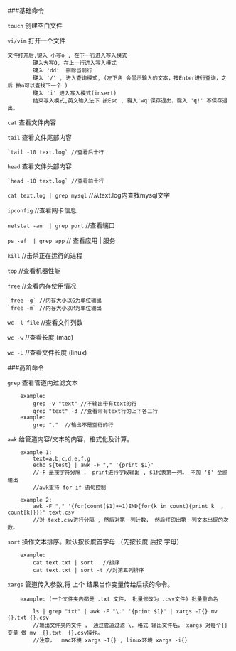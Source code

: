 ###基础命令

`touch` 创建空白文件 

`vi/vim` 打开一个文件
    
    文件打开后,键入 小写o , 在下一行进入写入模式
            键入大写O, 在上一行进入写入模式
            键入 'dd'  删除当前行
            键入 '/' , 进入查询模式, (左下角 会显示输入的文本，按Enter进行查询，之后 按n可以查找下一个 )
            键入 'i' 进入写入模式(insert)
            结束写入模式,英文输入法下 按Esc , 键入'wq'保存退出，键入 'q!' 不保存退出。
                                            
                                            
`cat` 查看文件内容

`tail` 查看文件尾部内容

	`tail -10 text.log` //查看后十行
	
`head` 查看文件头部内容

	`head -10 text.log` //查看前十行


`cat text.log | grep mysql` //从text.log内查找mysql文字

`ipconfig` //查看网卡信息

`netstat -an  | grep port`  //查看端口

`ps -ef  | grep app` // 查看应用 | 服务

`kill`  //击杀正在运行的进程

`top` //查看机器性能

`free` //查看内存使用情况
    
    `free -g` //内存大小以G为单位输出
    `free -m` //内存大小以M为单位输出
            
`wc -l file` //查看文件列数

`wc -w` //查看长度 (mac)

`wc -L` //查看文件长度 (linux)



###高阶命令



`grep` 查看管道内过滤文本
```
	example:
		grep -v "text" //不输出带有text的行
		grep "text" -3 //查看带有text行的上下各三行 
	example:
		grep "."  //输出不是空行的行
```

`awk` 给管道内容/文本的内容，格式化及计算。

```
	example 1:
		text=a,b,c,d,e,f,g
		echo ${test} | awk -F "," '{print $1}'
		//-F 是按字符分隔 ， print进行字段输出 , $1代表第一列。 不加 '$' 全部输出
		//awk支持 for if 语句控制

	example 2:
		awk -F "," '{for(count[$1]+=1)END{for(k in count){print k  , count[k]}}}' text.csv
		//对 text.csv进行分隔 , 然后对第一列计数， 然后打印出第一列文本出现的次数。
```





`sort` 操作文本排序。默认按长度首字母 （先按长度 后按 字母）
```
	example:
		cat text.txt | sort   //排序
		cat text.txt | sort -t //对第五列排序
```


`xargs` 管道传入参数,将 上个 结果当作变量传给后续的命令。
	
```
	example: (一个文件夹内都是 .txt 文件， 批量修改为 .csv文件) 批量重命名

		ls | grep "txt" | awk -F "\." '{print $1}' | xargs -I{} mv {}.txt {}.csv
		//输出文件夹内文件 ， 通过管道过滤 \. 格式 输出文件名， xargs 对每个{}变量 做 mv  {}.txt  {}.csv操作。
		//注意，  mac环境 xargs -I{} , linux环境 xargs -i{} 
```



